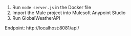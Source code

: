 1. Run ```node server.js``` in the Docker file
2. Import the Mule project into Mulesoft Anypoint Studio
3. Run GlobalWeatherAPI

Endpoint: http://localhost:8081/api/

